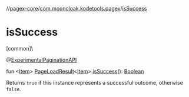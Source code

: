 //[pagex-core](../../index.md)/[com.mooncloak.kodetools.pagex](index.md)/[isSuccess](is-success.md)

# isSuccess

[common]\

@[ExperimentalPaginationAPI](-experimental-pagination-a-p-i/index.md)

fun &lt;[Item](is-success.md)&gt; [PageLoadResult](-page-load-result/index.md)&lt;[Item](is-success.md)&gt;.[isSuccess](is-success.md)(): [Boolean](https://kotlinlang.org/api/latest/jvm/stdlib/kotlin/-boolean/index.html)

Returns `true` if this instance represents a successful outcome, otherwise `false`.
